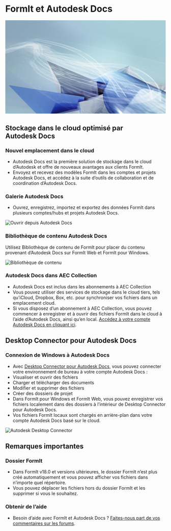 # FormIt et Autodesk Docs

![](<../.gitbook/assets/adsk docs hero image.jpg>)

## Stockage dans le cloud optimisé par Autodesk Docs

### **Nouvel emplacement dans le cloud**

* Autodesk Docs est la première solution de stockage dans le cloud d’Autodesk et offre de nouveaux avantages aux clients FormIt.
* Envoyez et recevez des modèles FormIt dans les comptes et projets Autodesk Docs, et accédez à la suite d’outils de collaboration et de coordination d’Autodesk Docs.

### **Galerie Autodesk Docs**

* Ouvrez, enregistrez, importez et exportez des données FormIt dans plusieurs comptes/hubs et projets Autodesk Docs.

![Ouvrir depuis Autodesk Docs](../.gitbook/assets/autodeskdocs\_openfrom.png)

### **Bibliothèque de contenu Autodesk Docs**

Utilisez Bibliothèque de contenu de FormIt pour placer du contenu provenant d’Autodesk Docs sur FormIt Web et FormIt pour Windows.

![Bibliothèque de contenu](../.gitbook/assets/autodeskdocs\_contentlibrary.png)

### **Autodesk Docs dans AEC Collection**

* Autodesk Docs est inclus dans les abonnements à AEC Collection
* Vous pouvez utiliser des services de stockage dans le cloud tiers, tels qu’iCloud, Dropbox, Box, etc. pour synchroniser vos fichiers dans un emplacement cloud.
* Si vous disposez d’un abonnement à AEC Collection, vous pouvez commencer à enregistrer et à ouvrir des fichiers FormIt dans le cloud à l’aide d’Autodesk Docs, ainsi qu’en local. [Accédez à votre compte Autodesk Docs en cliquant ici](https://acc.autodesk.com/logon).

## Desktop Connector pour Autodesk Docs

### **Connexion de Windows à Autodesk Docs**

* Avec [Desktop Connector pour Autodesk Docs](https://info.bim360.autodesk.com/desktop-connector), vous pouvez connecter votre environnement de bureau à votre compte Autodesk Docs :
* Visualiser et ouvrir des fichiers
* Charger et télécharger des documents
* Modifier et supprimer des fichiers
* Créer des dossiers de projet
* Dans FormIt pour Windows et FormIt Web, vous pouvez enregistrer vos fichiers localement dans des dossiers à l’intérieur de Desktop Connector pour Autodesk Docs.
* Vos fichiers FormIt locaux sont chargés en arrière-plan dans votre compte Autodesk Docs basé sur le cloud.

![Autodesk Desktop Connector](../.gitbook/assets/autodeskdocs\_desktopconnector.png)

## Remarques importantes

### **Dossier FormIt**

* Dans FormIt v18.0 et versions ultérieures, le dossier FormIt n’est plus créé automatiquement et vous pouvez afficher vos fichiers dans n’importe quel répertoire.
* Vous pouvez déplacer les fichiers hors du dossier FormIt et les supprimer si vous le souhaitez.

### **Obtenir de l’aide**

* Besoin d’aide avec FormIt et Autodesk Docs ? [Faites-nous part de vos commentaires sur les forums](https://forums.autodesk.com/t5/formit-forum/bd-p/142?profile.language=fr).
